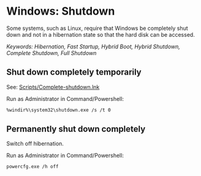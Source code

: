 # Windows: Shutdown

Some systems, such as Linux, require that Windows be completely shut down and not in a hibernation state so that the hard disk can be accessed.

*Keywords: Hibernation, Fast Startup, Hybrid Boot, Hybrid Shutdown, Complete Shutdown, Full Shutdown*

## Shut down completely temporarily

See: [Scripts/Complete-shutdown.lnk](Scripts/Complete-shutdown.lnk)

Run as Administrator in Command/Powershell:

```bash
%windir%\system32\shutdown.exe /s /t 0
```

## Permanently shut down completely

Switch off hibernation.

Run as Administrator in Command/Powershell:

```bash
powercfg.exe /h off
```
